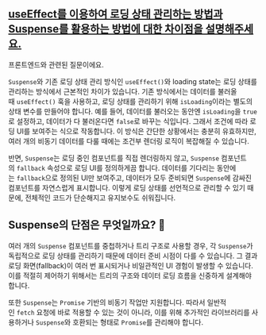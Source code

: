 ## [useEffect를 이용하여 로딩 상태 관리하는 방법과 Suspense를 활용하는 방법에 대한 차이점을 설명해주세요.](https://www.maeil-mail.kr/question/82)

프론트엔드와 관련된 질문이에요.

`Suspense`와 기존 로딩 상태 관리 방식인 `useEffect()`와 loading state는 로딩 상태를 관리하는 방식에서 근본적인 차이가 있습니다. 기존 방식에서는 데이터를 불러올 때 `useEffect()` 훅을 사용하고, 로딩 상태를 관리하기 위해 `isLoading`이라는 별도의 상태 변수를 만들어야 합니다. 예를 들어, 데이터를 불러오는 동안엔 `isLoading`을 `true`로 설정하고, 데이터가 다 불러온다면 `false`로 바꾸는 식입니다. 그래서 조건에 따라 로딩 UI를 보여주는 식으로 작동합니다. 이 방식은 간단한 상황에서는 충분히 유효하지만, 여러 개의 비동기 데이터를 다룰 때에는 조건부 렌더링 로직이 복잡해질 수 있습니다.

반면, `Suspense`는 로딩 중인 컴포넌트를 직접 렌더링하지 않고, `Suspense` 컴포넌트의 `fallback` 속성으로 로딩 UI를 정의하게끔 합니다. 데이터를 기다리는 동안에는 `fallback`으로 정의된 UI만 보여주고, 데이터가 모두 준비되면 `Suspense`에 감싸진 컴포넌트를 자연스럽게 표시합니다. 이렇게 로딩 상태를 선언적으로 관리할 수 있기 때문에, 전체적인 코드가 단순해지고 유지보수도 쉬워집니다.

## Suspense의 단점은 무엇일까요? 🤔

여러 개의 `Suspense` 컴포넌트를 중첩하거나 트리 구조로 사용할 경우, 각 `Suspense`가 독립적으로 로딩 상태를 관리하기 때문에 데이터 준비 시점이 다를 수 있습니다. 그 결과 로딩 화면(fallback)이 여러 번 표시되거나 비일관적인 UI 경험이 발생할 수 있습니다. 이를 적절히 제어하기 위해서는 트리의 구조와 데이터 로딩 흐름을 신중하게 설계해야 합니다.

또한 `Suspense`는 `Promise` 기반의 비동기 작업만 지원합니다. 따라서 일반적인 `fetch` 요청에 바로 적용할 수 있는 것이 아니라, 이를 위해 추가적인 라이브러리를 사용하거나 `Suspense`와 호환되는 형태로 `Promise`를 관리해야 합니다.